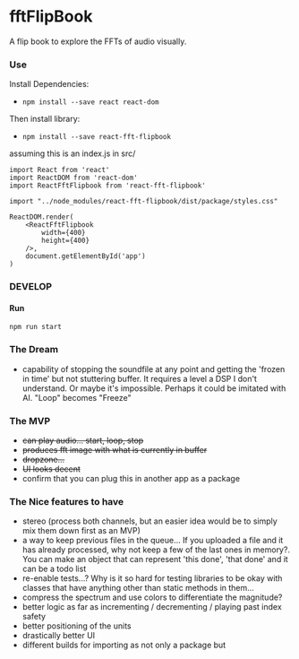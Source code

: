 # fftFlipBook
A flip book to explore the FFTs of audio visually.

### Use
Install Dependencies:
 - `npm install --save react react-dom`

Then install library:
 - `npm install --save react-fft-flipbook`

assuming this is an index.js in src/
```
import React from 'react'
import ReactDOM from 'react-dom'
import ReactFftFlipbook from 'react-fft-flipbook'

import "../node_modules/react-fft-flipbook/dist/package/styles.css"

ReactDOM.render(
    <ReactFftFlipbook
        width={400}
        height={400}
    />,
    document.getElementById('app')
)
```

### DEVELOP

#### Run
`npm run start`

### The Dream
  - capability of stopping the soundfile at any point and getting the 'frozen in time' but not stuttering buffer. It requires a level a DSP I don't understand. Or maybe it's impossible. Perhaps it could be imitated with AI. "Loop" becomes "Freeze"

### The MVP
 - ~~can play audio... start, loop, stop~~
 - ~~produces fft image with what is currently in buffer~~
 - ~~dropzone...~~
 - ~~UI looks decent~~
 - confirm that you can plug this in another app as a package

### The Nice features to have
 - stereo (process both channels, but an easier idea would be to simply mix them down first as an MVP)
 - a way to keep previous files in the queue... If you uploaded a file and it has already processed, why not keep a few of the last ones in memory?. You can make an object that can represent 'this done', 'that done' and it can be a todo list
 - re-enable tests...? Why is it so hard for testing libraries to be okay with classes that have anything other than static methods in them...
 - compress the spectrum and use colors to differentiate the magnitude?
 - better logic as far as incrementing / decrementing / playing past index safety
 - better positioning of the units
 - drastically better UI
 - different builds for importing as not only a package but <script> tag
